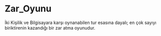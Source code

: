 # Zar_Oyunu
İki Kişilik ve Bilgisayara karşı oynanabilen tur esasına dayalı; en çok sayıyı biriktirenin kazandığı bir zar atma oyunudur.
